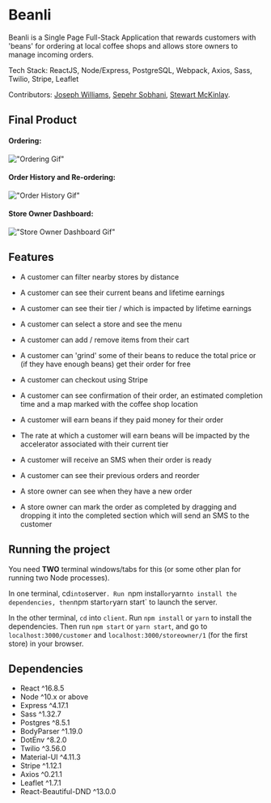 # Beanli

Beanli is a Single Page Full-Stack Application that rewards customers with 'beans' for ordering at local coffee shops and allows store owners to manage incoming orders.

Tech Stack: ReactJS, Node/Express, PostgreSQL, Webpack, Axios, Sass, Twilio, Stripe, Leaflet

Contributors: [Joseph Williams](https://github.com/josepwil), [Sepehr Sobhani](https://github.com/Sepehr-Sobhani), [Stewart McKinlay](https://github.com/StewartMck).

## Final Product

#### Ordering:

!["Ordering Gif"](https://github.com/StewartMck/beanli/blob/master/docs/Ordering.gif)

#### Order History and Re-ordering:

!["Order History Gif"](https://github.com/StewartMck/beanli/blob/master/docs/Order_History.gif)

#### Store Owner Dashboard:

!["Store Owner Dashboard Gif"](https://github.com/StewartMck/beanli/blob/master/docs/Store_Owner_Dashboard.gif)

## Features

- A customer can filter nearby stores by distance
- A customer can see their current beans and lifetime earnings
- A customer can see their tier / which is impacted by lifetime earnings
- A customer can select a store and see the menu
- A customer can add / remove items from their cart
- A customer can 'grind' some of their beans to reduce the total price or (if they have enough beans) get their order for free
- A customer can checkout using Stripe
- A customer can see confirmation of their order, an estimated completion time and a map marked with the coffee shop location
- A customer will earn beans if they paid money for their order
- The rate at which a customer will earn beans will be impacted by the accelerator associated with their current tier
- A customer will receive an SMS when their order is ready
- A customer can see their previous orders and reorder

- A store owner can see when they have a new order
- A store owner can mark the order as completed by dragging and dropping it into the completed section which will send an SMS to the customer

## Running the project

You need **TWO** terminal windows/tabs for this (or some other plan for running two Node processes).

In one terminal, cd`into`server`. Run `npm install`or`yarn`to install the dependencies, then`npm start`or`yarn start` to launch the server.

In the other terminal, `cd` into `client`. Run `npm install` or `yarn` to install the dependencies. Then run `npm start` or `yarn start`, and go to `localhost:3000/customer` and `localhost:3000/storeowner/1` (for the first store) in your browser.

## Dependencies

- React ^16.8.5
- Node ^10.x or above
- Express ^4.17.1
- Sass ^1.32.7
- Postgres ^8.5.1
- BodyParser ^1.19.0
- DotEnv ^8.2.0
- Twilio ^3.56.0
- Material-UI ^4.11.3
- Stripe ^1.12.1
- Axios ^0.21.1
- Leaflet ^1.7.1
- React-Beautiful-DND ^13.0.0
